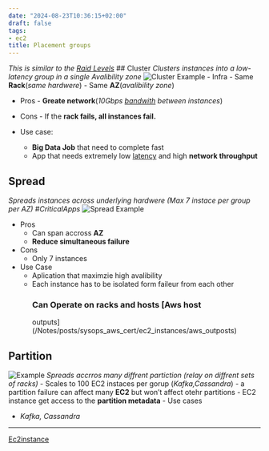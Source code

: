 ```yaml
---
date: "2024-08-23T10:36:15+02:00"
draft: false
tags:
- ec2
title: Placement groups
---
```


*This is similar to the [Raid Levels](/Notes/posts/RAID_0)* ## Cluster
*Clusters instances into a low-latency group in a single Avalibility
zone* ![Cluster Example](/Notes/cluster_instance_group_visual.png) -
Infra - Same **Rack**(*same hardwere*) - Same **AZ**(*avalibility zone*)
- Pros - **Greate network**(*10Gbps
[bandwith](/Notes/posts/Network/Phisicall/bandwidth) between instances*)
- Cons - If the **rack fails, all instances fail.**

-   Use case:
    -   **Big Data Job** that need to complete fast
    -   App that needs extremely low
        [latency](/Notes/posts/Network/Data/Latency) and high **network
        throughput**

## Spread

*Spreads instances across underlying hardwere (Max 7 instace per group
per AZ) #CriticalApps* ![Spread
Example](/Notes/spread_isnstance_group_visual.png)

-   Pros
    -   Can span accross **AZ**
    -   **Reduce simultaneous failure**
-   Cons
    -   Only 7 instances
-   Use Case
    -   Aplication that maximzie high avalibility
    -   Each instance has to be isolated form faileur from each other
        ### Can Operate on racks and hosts [Aws host
        outputs](/Notes/posts/sysops_aws_cert/ec2_instances/aws_outposts)

## Partition

![Example](/Notes/partition_instance_group_visual.png) *Spreads accrros
many diffrent partiction (relay on diffrent sets of racks)* - Scales to
100 EC2 instaces per gorup (*Kafka,Cassandra*) - a partition failure can
affect many **EC2** but won’t affect otehr partitions - EC2 instance get
access to the **partition metadata** - Use cases  
- *Kafka, Cassandra*

------------------------------------------------------------------------

[Ec2instance](/Notes/posts/sysops_aws_cert/ec2_instances/ec2_instance)
